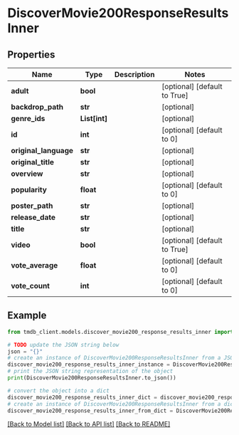 # DiscoverMovie200ResponseResultsInner


## Properties

Name | Type | Description | Notes
------------ | ------------- | ------------- | -------------
**adult** | **bool** |  | [optional] [default to True]
**backdrop_path** | **str** |  | [optional] 
**genre_ids** | **List[int]** |  | [optional] 
**id** | **int** |  | [optional] [default to 0]
**original_language** | **str** |  | [optional] 
**original_title** | **str** |  | [optional] 
**overview** | **str** |  | [optional] 
**popularity** | **float** |  | [optional] [default to 0]
**poster_path** | **str** |  | [optional] 
**release_date** | **str** |  | [optional] 
**title** | **str** |  | [optional] 
**video** | **bool** |  | [optional] [default to True]
**vote_average** | **float** |  | [optional] [default to 0]
**vote_count** | **int** |  | [optional] [default to 0]

## Example

```python
from tmdb_client.models.discover_movie200_response_results_inner import DiscoverMovie200ResponseResultsInner

# TODO update the JSON string below
json = "{}"
# create an instance of DiscoverMovie200ResponseResultsInner from a JSON string
discover_movie200_response_results_inner_instance = DiscoverMovie200ResponseResultsInner.from_json(json)
# print the JSON string representation of the object
print(DiscoverMovie200ResponseResultsInner.to_json())

# convert the object into a dict
discover_movie200_response_results_inner_dict = discover_movie200_response_results_inner_instance.to_dict()
# create an instance of DiscoverMovie200ResponseResultsInner from a dict
discover_movie200_response_results_inner_from_dict = DiscoverMovie200ResponseResultsInner.from_dict(discover_movie200_response_results_inner_dict)
```
[[Back to Model list]](../README.md#documentation-for-models) [[Back to API list]](../README.md#documentation-for-api-endpoints) [[Back to README]](../README.md)


